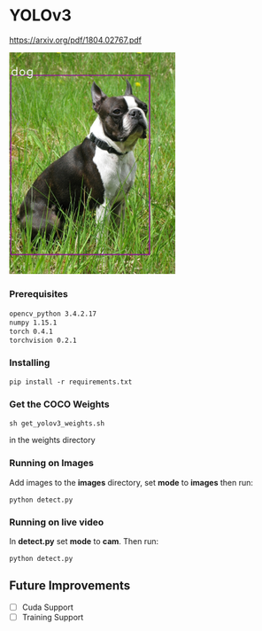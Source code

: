 # YOLOv3

https://arxiv.org/pdf/1804.02767.pdf

<img src="https://github.com/benjaminrwilson/yolov3/blob/master/results/Boston_Terrier_male.jpg" width="300">  

### Prerequisites

```
opencv_python 3.4.2.17
numpy 1.15.1
torch 0.4.1
torchvision 0.2.1
```

### Installing

```
pip install -r requirements.txt
```

### Get the COCO Weights

```
sh get_yolov3_weights.sh
```

in the weights directory

### Running on Images

Add images to the **images** directory, set **mode** to **images** then run:

```
python detect.py
```

### Running on live video

In **detect.py** set **mode** to **cam**. Then run:

```
python detect.py
```

## Future Improvements

- [ ] Cuda Support
- [ ] Training Support
